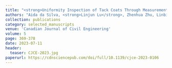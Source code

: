 ```yaml
---
title: "<strong>Uniformity Inspection of Tack Coats Through Measurement Conducted on Drone-collected Images</strong>"
authors: "Aida da Silva, <strong>Linjun Lu</strong>, Zhenhua Zhu, Linbing Wang, Fei Dai"
collection: publications
category: selected_manuscripts
venue: 'Canadian Journal of Civil Engineering'
volume: 5
page: 369-378
date: 2023-07-11
header:
  teaser: CJCE-2023.jpg
paperurl: https://cdnsciencepub.com/doi/full/10.1139/cjce-2023-0106
---
```

